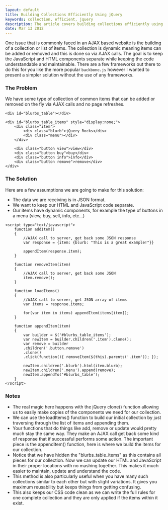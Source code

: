 ```yaml
---
layout: default
title: Building Collections Efficiently Using jQuery
keywords: collection, efficient, jquery
description: The article covers building collections efficiently using jQuery, particularly the clone function.
date: Mar 13 2012
---
```


One issue that is commonly faced in an AJAX based website is the building of a collection or list of items.  The collection is dynamic meaning items can be added or removed and this is done so via AJAX calls.  The goal is to keep the JavaScript and HTML components separate while keeping the code understandable and maintainable.  There are a few frameworks out there to do this for you like the more popular `backbone.js` however I wanted to present a simpler solution without the use of any frameworks.

### The Problem

We have some type of collection of common items that can be added or removed on the fly via AJAX calls and no page refreshes.

~~~
<div id="blurbs_table"></div>

<div id="blurbs_table_items" style="display:none;">
    <div class="item">
        <div class="blurb">jQuery Rocks</div>
        <div class="menu"></div>
    </div>

    <div class="button view">view</div>
    <div class="button buy">buy</div>
    <div class="button info">info</div>
    <div class="button remove">remove</div>
</div>
~~~

### The Solution

Here are a few assumptions we are going to make for this solution:

- The data we are receiving is in JSON format.
- We want to keep our HTML and JavaScript code separate.
- Our items have dynamic components, for example the type of buttons in a menu (view, buy, sell, info, etc...)

~~~
<script type="text/javascript">
    function addItem()
    {
        //AJAX call to server, get back some JSON response
        var response = {item: {blurb: "This is a great example!"}}

        appendItem(response.item);
    }

    function removeItem(item)
    {
        //AJAX call to server, get back some JSON
        item.remove();
    }

    function loadItems()
    {
        //AJAX call to server, get JSON array of items
        var items = response.items;

        for(var item in items) appendItem(items[item]);
    }

    function appendItem(item)
    {
        var builder = $('#blurbs_table_items');
        var newItem = builder.children('.item').clone();
        var remove = builder
        .children('.button.remove')
        .clone()
        .click(function(){ removeItem($(this).parents('.item')); });

        newItem.children('.blurb').html(item.blurb);
        newItem.children('.menu').append(remove);
        newItem.appendTo('#blurbs_table');
    }
</script>
~~~

### Notes

- The real magic here happens with the jQuery clone() function allowing us to easily make copies of the components we need for our collection.
- We can use the loadItems() function to build our initial collection by just traversing through the list of items and appending them.
- Your functions that do things like add, remove or update would pretty much stay the same way.  They make an AJAX call get back some kind of response that if successful performs some action.  The important piece is the appendItem() function, here is where we build the items for our collection.
- Notice that we have hidden the "blurbs_table_items" as this contains all pieces for our collection.  Now we can update our HTML and JavaScript in their proper locations with no mashing together.  This makes it much easier to maintain, update and understand the code.
- This method is also particularly useful when you have many such collections similar to each other but with slight variations.  It gives you maximum reusability but keeps things from getting confusing.
- This also keeps our CSS code clean as we can write the full rules for one complete collection and they are only applied if the items within it exist.